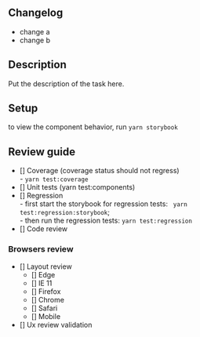 ## Changelog
- change a
- change b

## Description
Put the description of the task here.

## Setup
to view the component behavior, run `yarn storybook`


## Review guide
- [] Coverage (coverage status should not regress)\
      - `yarn test:coverage`
- [] Unit tests (yarn test:components)
- [] Regression \
      - first start the storybook for regression tests: ` yarn test:regression:storybook`; \
      - then run the regression tests: `yarn test:regression`
- [] Code review

### Browsers review
- [] Layout review
  - [] Edge
  - [] IE 11
  - [] Firefox
  - [] Chrome
  - [] Safari
  - [] Mobile
- [] Ux review validation